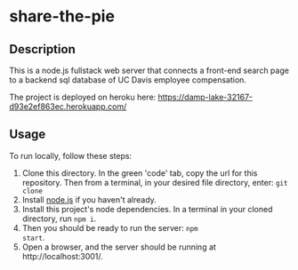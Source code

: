 # share-the-pie

## Description

This is a node.js fullstack web server that connects a front-end search page to a backend sql database of UC Davis employee compensation.

The project is deployed on heroku here: https://damp-lake-32167-d93e2ef863ec.herokuapp.com/

## Usage

To run locally, follow these steps:

1. Clone this directory. In the green 'code' tab, copy the url for this repository. Then from a terminal, in your desired file directory, enter: <code>git clone </code>
2. Install [node.js](https://nodejs.org/) if you haven't already.
3. Install this project's  node dependencies. In a terminal in your cloned directory, run <code>npm i</code>.
4. Then you should be ready to run the server: <code>npm start</code>.
5. Open a browser, and the server should be running at http://localhost:3001/.
